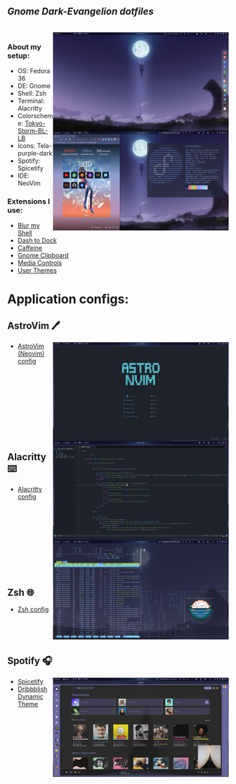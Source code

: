 <p align="center">
    <h2><i>Gnome Dark-Evangelion dotfiles </i></h2>
</p>
<br>

<img src="assets/nrmlshowoff.png" align="right" width="400px">

### About my setup:
- OS: Fedora 36
- DE: Gnome 
- Shell: Zsh
- Terminal: Alacritty
- Colorscheme: [Tokyo-Storm-BL-LB](https://github.com/stronk-dev/Tokyo-Night-Linux)
- Icons: Tela-purple-dark
- Spotify: Spicetify
- IDE: NeoVim

### Extensions I use: 
- [Blur my Shell](https://extensions.gnome.org/extension/3193/blur-my-shell/)
- [Dash to Dock](https://extensions.gnome.org/extension/307/dash-to-dock/)
- [Caffeine](https://extensions.gnome.org/extension/517/caffeine/)
- [Gnome Clipboard](https://extensions.gnome.org/extension/4422/gnome-clipboard/)
- [Media Controls](https://extensions.gnome.org/extension/4470/media-controls/)
- [User Themes](https://extensions.gnome.org/extension/19/user-themes/)

 


# Application configs: 

## AstroVim 🖊️
<img src="assets/astrovim-menu.png" align="right" width="400px">
<img src="assets/astrovim-code.png" align="right" width="400px">

- [AstroVim (Neovim) config](https://github.com/AstroNvim/AstroNvim)

<br>
<br>  

<br>

<br>
<br>

<br>
<br>
<br>
<br>

## Alacritty ⌨️

<img src="assets/alacritty2.png" width="400px" align="right">

- [Alacritty config](alacritty.yml)


<br>
<br>  
<br>
<br>
<br>
<br>
<br>
<br>
<br>

## Zsh 🌐
- [Zsh config](.zshrc)

<br>
<br>
<br>

## Spotify 🎧
<img src="assets/spicetify.png" align="right" width="400px">

- [Spicetify](https://spicetify.app/)
- [Dribbblish Dynamic Theme](https://github.com/JulienMaille/dribbblish-dynamic-theme)

